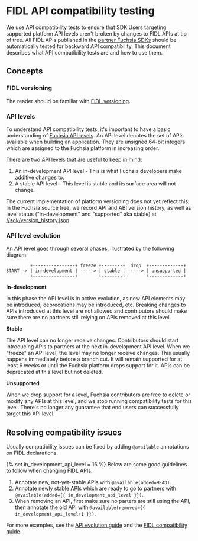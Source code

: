 # FIDL API compatibility testing

We use API compatibility tests to ensure that SDK Users targeting supported platform
API levels aren't broken by changes to FIDL APIs at tip of tree. All FIDL APIs published in
the [partner Fuchsia SDKs][SDK Categories] should be automatically tested for backward API
compatibility. This document describes what API compatibility tests are and how to use
them.

## Concepts

### FIDL versioning

The reader should be familiar with [FIDL versioning].

### API levels

To understand API compatibility tests, it's important to have a basic understanding of
[Fuchsia API levels]. An API level denotes the set of APIs available when building an
application. They are unsigned 64-bit integers which are assigned to the Fuchsia platform
in increasing order.

There are two API levels that are useful to keep in mind:

1. An in-development API level - This is what Fuchsia developers make additive changes to.
2. A stable API level - This level is stable and its surface area will not change.

The current implementation of platform versioning does not yet reflect this:
In the Fuchsia source tree, we record API and ABI version history, as well as level
status ("in-development" and "supported" aka stable) at
[//sdk/version_history.json](/sdk/version_history.json).

### API level evolution

An API level goes through several phases, illustrated by the following diagram:

```
         +----------------+ freeze +--------+  drop  +-------------+
START -> | in-development | -----> | stable | -----> | unsupported |
         +----------------+        +--------+        +-------------+
```

__In-development__

In this phase the API level is in active evolution, as new API elements
may be introduced, deprecations may be introduced, etc.
Breaking changes to APIs introduced at this level are not allowed and contributors
should make sure there are no partners still relying on APIs removed at this level.

__Stable__

The API level can no longer receive changes. Contributors should start introducing
APIs to partners at the next in-development API level. When we "freeze" an API
level, the level may no longer receive changes. This usually happens immediately
before a branch cut. It will remain supported for at least 6 weeks or until
the Fuchsia platform
drops support for it. APIs can be deprecated at this level but not deleted.

__Unsupported__

When we drop support for a level, Fuchsia contributors are free to delete or
modify any APIs at this level, and we
stop running compatibility tests for this level. There's no longer any guarantee
that end users can successfully
target this API level.

## Resolving compatibility issues

Usually compatibility issues can be fixed by adding `@available` annotations on FIDL
declarations.

{% set in_development_api_level = 16 %}
Below are some good guidelines to follow when changing FIDL APIs.

1. Annotate new, not-yet-stable APIs with `@available(added=HEAD)`.
1. Annotate newly stable APIs which are ready to go to partners
   with `@available(added={{ in_development_api_level }})`.
1. When removing an API, first make sure no parters are still using the API, then
   annotate the old API with `@available(removed={{ in_development_api_level+1 }})`.

For more examples, see the [API evolution guide] and the [FIDL compatibility guide].

[FIDL versioning]: /docs/reference/fidl/language/versioning.md
[Fuchsia API levels]: /docs/contribute/governance/rfcs/0002_platform_versioning.md
[SDK Categories]: /docs/contribute/governance/rfcs/0165_sdk_categories.md
[FIDL compatibility guide]: /docs/development/languages/fidl/guides/compatibility/README.md
[API evolution guide]: /docs/development/api/evolution.md